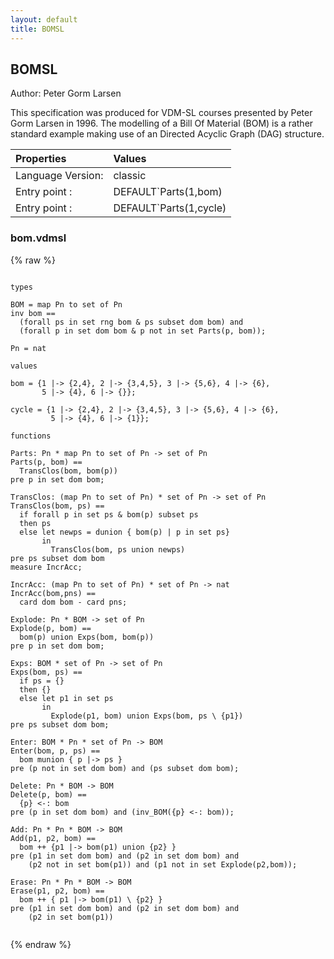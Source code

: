 ```yaml
---
layout: default
title: BOMSL
---
```


## BOMSL
Author: Peter Gorm Larsen


This specification was produced for VDM-SL courses presented by Peter 
Gorm Larsen in 1996. The modelling of a Bill Of Material (BOM) is a rather
standard example making use of an Directed Acyclic Graph (DAG) structure. 


| Properties | Values          |
| :------------ | :---------- |
|Language Version:| classic|
|Entry point     :| DEFAULT`Parts(1,bom)|
|Entry point     :| DEFAULT`Parts(1,cycle)|


### bom.vdmsl

{% raw %}
~~~
              
types

BOM = map Pn to set of Pn
inv bom == 
  (forall ps in set rng bom & ps subset dom bom) and
  (forall p in set dom bom & p not in set Parts(p, bom));
    
Pn = nat

values

bom = {1 |-> {2,4}, 2 |-> {3,4,5}, 3 |-> {5,6}, 4 |-> {6}, 
       5 |-> {4}, 6 |-> {}};
    
cycle = {1 |-> {2,4}, 2 |-> {3,4,5}, 3 |-> {5,6}, 4 |-> {6}, 
         5 |-> {4}, 6 |-> {1}};

functions

Parts: Pn * map Pn to set of Pn -> set of Pn
Parts(p, bom) ==
  TransClos(bom, bom(p))
pre p in set dom bom;

TransClos: (map Pn to set of Pn) * set of Pn -> set of Pn
TransClos(bom, ps) ==
  if forall p in set ps & bom(p) subset ps
  then ps
  else let newps = dunion { bom(p) | p in set ps} 
       in
         TransClos(bom, ps union newps)            
pre ps subset dom bom
measure IncrAcc;

IncrAcc: (map Pn to set of Pn) * set of Pn -> nat
IncrAcc(bom,pns) ==
  card dom bom - card pns;
  
Explode: Pn * BOM -> set of Pn
Explode(p, bom) ==
  bom(p) union Exps(bom, bom(p))
pre p in set dom bom;

Exps: BOM * set of Pn -> set of Pn
Exps(bom, ps) ==
  if ps = {}
  then {}
  else let p1 in set ps 
       in 
         Explode(p1, bom) union Exps(bom, ps \ {p1})
pre ps subset dom bom;

Enter: BOM * Pn * set of Pn -> BOM
Enter(bom, p, ps) ==
  bom munion { p |-> ps }
pre (p not in set dom bom) and (ps subset dom bom);

Delete: Pn * BOM -> BOM
Delete(p, bom) ==
  {p} <-: bom
pre (p in set dom bom) and (inv_BOM({p} <-: bom));

Add: Pn * Pn * BOM -> BOM
Add(p1, p2, bom) == 
  bom ++ {p1 |-> bom(p1) union {p2} }
pre (p1 in set dom bom) and (p2 in set dom bom) and 
    (p2 not in set bom(p1)) and (p1 not in set Explode(p2,bom));

Erase: Pn * Pn * BOM -> BOM
Erase(p1, p2, bom) ==
  bom ++ { p1 |-> bom(p1) \ {p2} }
pre (p1 in set dom bom) and (p2 in set dom bom) and
    (p2 in set bom(p1))
              
~~~
{% endraw %}


